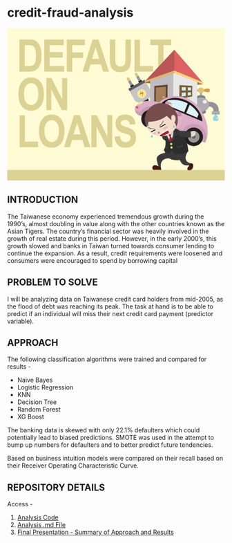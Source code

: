 # credit-fraud-analysis
![Image of Credit Default](https://github.com/vavaidya/credit-default-analysis/blob/master/credit_default.jpg)
## INTRODUCTION
The Taiwanese economy experienced tremendous growth during the 1990’s, almost doubling in value along with the other countries known as the Asian Tigers. The country’s financial sector was heavily involved in the growth of real estate during this period. However, in the early 2000’s, this growth slowed and banks in Taiwan turned towards consumer lending to continue the expansion. As a result, credit requirements were loosened and consumers were encouraged to spend by borrowing capital

## PROBLEM TO SOLVE
I will be analyzing data on Taiwanese credit card holders from mid-2005, as the flood of debt was reaching its peak. The task at hand is to be able to predict if an individual will miss their next credit card payment (predictor variable).

## APPROACH
The following classification algorithms were trained and compared for results -

* Naive Bayes
* Logistic Regression
* KNN
* Decision Tree
* Random Forest
* XG Boost

The banking data is skewed with only 22.1% defaulters which could potentially lead to biased predictions. SMOTE was used in the attempt to bump up numbers for defaulters and to better predict future tendencies.

Based on business intuition models were compared on their recall based on their Receiver Operating Characteristic Curve.

## REPOSITORY DETAILS
Access -
1. [Analysis Code](https://github.com/vavaidya/credit-fraud-analysis/blob/master/Credit_Default_Analysis.Rmd)
2. [Analysis .md File](https://github.com/vavaidya/credit-fraud-analysis/blob/master/Credit_Default_Analysis.pdf)
3. [Final Presentation - Summary of Approach and Results](https://github.com/vavaidya/credit-fraud-analysis/blob/master/Presentation%20-Credit_Default_Analysis.pdf)
